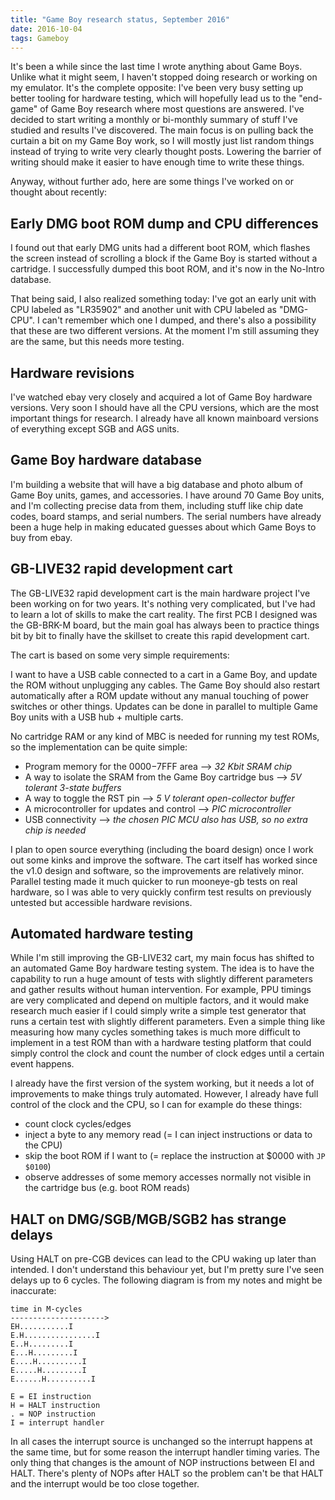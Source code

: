```yaml
---
title: "Game Boy research status, September 2016"
date: 2016-10-04
tags: Gameboy
---
```


It's been a while since the last time I wrote anything about Game Boys. Unlike
what it might seem, I haven't stopped doing research or working on my emulator.
It's the complete opposite: I've been very busy setting up better tooling for
hardware testing, which will hopefully lead us to the "end-game" of Game Boy
research where most questions are answered. I've decided to start writing a
monthly or bi-monthly summary of stuff I've studied and results I've
discovered. The main focus is on pulling back the curtain a bit on my Game Boy
work, so I will mostly just list random things instead of trying to write very
clearly thought posts. Lowering the barrier of writing should make it easier to
have enough time to write these things.

Anyway, without further ado, here are some things I've worked on or thought
about recently:

## Early DMG boot ROM dump and CPU differences

I found out that early DMG units had a different boot ROM, which flashes the
screen instead of scrolling a block if the Game Boy is started without a
cartridge. I successfully dumped this boot ROM, and it's now in the No-Intro
database.

That being said, I also realized something today: I've got an early unit with
CPU labeled as "LR35902" and another unit with CPU labeled as "DMG-CPU". I
can't remember which one I dumped, and there's also a possibility that these
are two different versions. At the moment I'm still assuming they are the same,
but this needs more testing.

## Hardware revisions

I've watched ebay very closely and acquired a lot of Game Boy hardware
versions. Very soon I should have all the CPU versions, which are the most
important things for research. I already have all known mainboard versions of
everything except SGB and AGS units.

## Game Boy hardware database

I'm building a website that will have a big database and photo album of Game
Boy units, games, and accessories. I have around 70 Game Boy units, and I'm
collecting precise data from them, including stuff like chip date codes, board
stamps, and serial numbers. The serial numbers have already been a huge help in
making educated guesses about which Game Boys to buy from ebay.

## GB-LIVE32 rapid development cart

The GB-LIVE32 rapid development cart is the main hardware project I've been
working on for two years. It's nothing very complicated, but I've had to learn
a lot of skills to make the cart reality. The first PCB I designed was the
GB-BRK-M board, but the main goal has always been to practice things bit by bit
to finally have the skillset to create this rapid development cart.

The cart is based on some very simple requirements:

I want to have a USB cable connected to a cart in a Game Boy, and update the
ROM without unplugging any cables. The Game Boy should also restart
automatically after a ROM update without any manual touching of power switches
or other things. Updates can be done in parallel to multiple Game Boy units
with a USB hub + multiple carts.

No cartridge RAM or any kind of MBC is needed for running my test ROMs, so the
implementation can be quite simple:

* Program memory for the $0000-$7FFF area --> *32 Kbit SRAM chip*
* A way to isolate the SRAM from the Game Boy cartridge bus --> *5V tolerant 3-state buffers*
* A way to toggle the RST pin --> *5 V tolerant open-collector buffer*
* A microcontroller for updates and control --> *PIC microcontroller*
* USB connectivity --> *the chosen PIC MCU also has USB, so no extra chip is needed*

I plan to open source everything (including the board design) once I work out
some kinks and improve the software. The cart itself has worked since the v1.0
design and software, so the improvements are relatively minor. Parallel testing
made it much quicker to run mooneye-gb tests on real hardware, so I was able to
very quickly confirm test results on previously untested but accessible
hardware revisions.

## Automated hardware testing

While I'm still improving the GB-LIVE32 cart, my main focus has shifted to an
automated Game Boy hardware testing system. The idea is to have the capability
to run a huge amount of tests with slightly different parameters and gather
results without human intervention. For example, PPU timings are very
complicated and depend on multiple factors, and it would make research much
easier if I could simply write a simple test generator that runs a certain test
with slightly different parameters. Even a simple thing like measuring how many
cycles something takes is much more difficult to implement in a test ROM than
with a hardware testing platform that could simply control the clock and count
the number of clock edges until a certain event happens.

I already have the first version of the system working, but it needs a lot of
improvements to make things truly automated. However, I already have full
control of the clock and the CPU, so I can for example do these things:

* count clock cycles/edges
* inject a byte to any memory read (= I can inject instructions or data to
  the CPU)
* skip the boot ROM if I want to (= replace the instruction at $0000
  with `JP $0100`)
* observe addresses of some memory accesses normally not visible in the
  cartridge bus (e.g. boot ROM reads)

## HALT on DMG/SGB/MGB/SGB2 has strange delays

Using HALT on pre-CGB devices can lead to the CPU waking up later than
intended. I don't understand this behaviour yet, but I'm pretty sure I've seen
delays up to 6 cycles. The following diagram is from my notes and might be
inaccurate:

```
time in M-cycles
--------------------->
EH...........I
E.H................I
E..H.........I
E...H.........I
E....H..........I
E.....H.........I
E......H..........I

E = EI instruction
H = HALT instruction
. = NOP instruction
I = interrupt handler
```

In all cases the interrupt source is unchanged so the interrupt happens at the
same time, but for some reason the interrupt handler timing varies. The only
thing that changes is the amount of NOP instructions between EI and HALT.
There's plenty of NOPs after HALT so the problem can't be that HALT and the
interrupt would be too close together.
